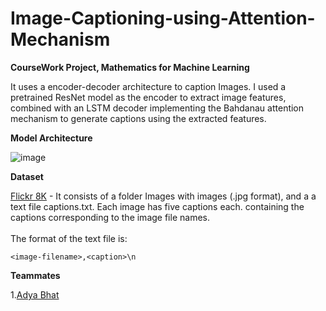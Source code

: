 # Image-Captioning-using-Attention-Mechanism
**CourseWork Project, Mathematics for Machine Learning**

It uses a encoder-decoder architecture to caption Images. I used a pretrained ResNet model as the encoder to extract image features, combined with an LSTM decoder implementing the Bahdanau attention mechanism to generate captions using the extracted features.

**Model Architecture**

![image](https://github.com/bcsamrudh/Image-Captioning-using-Attention-Mechanism/assets/114090255/069ab7ee-d611-4775-ba64-5b294d84c1c4)

**Dataset**

[Flickr 8K](https://www.kaggle.com/datasets/adityajn105/flickr8k) - It consists of a folder Images with images (.jpg format), and a a text file captions.txt. Each image has five captions each.
containing the captions corresponding to the image file names. 
<br>
<br>
The format of the text file is:
```
<image-filename>,<caption>\n
```

**Teammates**

1.[Adya Bhat](https://github.com/adyabhat)

